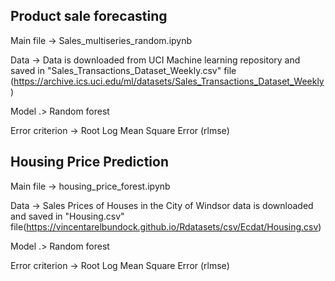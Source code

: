 ####
Product sale forecasting
--
Main file -> Sales_multiseries_random.ipynb

Data -> Data is downloaded from UCI Machine learning repository and saved in "Sales_Transactions_Dataset_Weekly.csv" file (https://archive.ics.uci.edu/ml/datasets/Sales_Transactions_Dataset_Weekly)

Model .> Random forest

Error criterion -> Root Log Mean Square Error (rlmse)

###

###
Housing Price Prediction
--
Main file -> housing_price_forest.ipynb

Data -> Sales Prices of Houses in the City of Windsor data is downloaded and saved in "Housing.csv" file(https://vincentarelbundock.github.io/Rdatasets/csv/Ecdat/Housing.csv)

Model .> Random forest

Error criterion -> Root Log Mean Square Error (rlmse)
